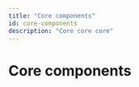 ```yaml
---
title: "Core components"
id: core-components
description: "Core core core"
---
```


# Core components
